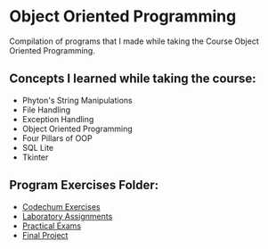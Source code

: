 # Object Oriented Programming
Compilation of programs that I made while taking the Course Object Oriented Programming.

## Concepts I learned while taking the course:
- Phyton's String Manipulations
- File Handling
- Exception Handling
- Object Oriented Programming
- Four Pillars of OOP
- SQL Lite
- Tkinter
  
## Program Exercises Folder:
-   [Codechum Exercises](https://github.com/MarkApitan/First-Year-Programs/tree/main/Obeject-Oriented-Programming/Codechum-Exercises)
-   [Laboratory Assignments](https://github.com/MarkApitan/First-Year-Programs/tree/main/Obeject-Oriented-Programming/Lab-Assignments)
-   [Practical Exams](https://github.com/MarkApitan/First-Year-Programs/tree/main/Obeject-Oriented-Programming/Practical-Exams)
-   [Final Project](https://github.com/MarkApitan/pharmassist)

